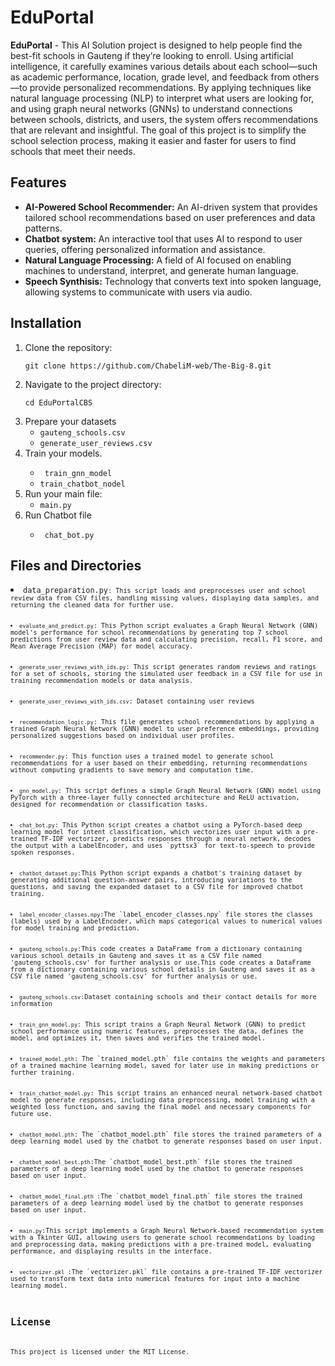 <!DOCTYPE html>
<html lang="en">

<body>

<h1>EduPortal</h1>

<p><strong>EduPortal</strong> - This AI Solution project is designed to help people find the best-fit schools in Gauteng if they’re looking to enroll. Using artificial intelligence, it carefully examines various details about each school—such as academic performance, location, grade level, and feedback from others—to provide personalized recommendations. By applying techniques like natural language processing (NLP) to interpret what users are looking for, and using graph neural networks (GNNs) to understand connections between schools, districts, and users, the system offers recommendations that are relevant and insightful. The goal of this project is to simplify the school selection process, making it easier and faster for users to find schools that meet their needs.
</p>

<h2>Features</h2>
<ul>
    <li><strong>AI-Powered School Recommender:</strong> An AI-driven system that provides tailored school recommendations based on user preferences and data patterns.</li>
    <li><strong> Chatbot system:</strong> An interactive tool that uses AI to respond to user queries, offering personalized information and assistance.</li>
    <li><strong>Natural Language Processing:</strong> A field of AI focused on enabling machines to understand, interpret, and generate human language.</li>
    <li><strong>Speech Synthisis:</strong> Technology that converts text into spoken language, allowing systems to communicate with users via audio.</li>
    
   
</ul>

<h2>Installation</h2>
<ol>
    <li>Clone the repository:
        <pre><code>git clone https://github.com/ChabeliM-web/The-Big-8.git</code></pre>
    </li>
    <li>Navigate to the project directory:
        <pre><code>cd EduPortalCBS</code></pre>
    </li>
    <li>Prepare your datasets
        <ul>
            <li><code>gauteng_schools.csv</code></li>
            <li><code>generate_user_reviews.csv</code></li>
        </ul>
    </li>
    <li>Train your models</code>.</li>
        <ul>
            <li><code> train_gnn_model</code></li>
            <li><code>train_chatbot_nodel</code></li>
        </ul>
    <li>Run your main file:
        <ul>
            <li><code>main.py</code></li>
        </ul>
    </li>
    <li>Run Chatbot file</li>
    <ul>
        <li><code> chat_bot.py </code></li>
    </ul>
</ol>

<h2>Files and Directories</h2>
    <li><code>data_preparation.py<code>: This script loads and preprocesses user and school review data from CSV files, handling missing values, displaying data samples, and returning the cleaned data for further use.</li>
    <li><code>evaluate_and_predict.py</code>: This Python script evaluates a Graph Neural Network (GNN) model's performance for school recommendations by generating top 7 school predictions from user review data and calculating precision, recall, F1 score, and Mean Average Precision (MAP) for model accuracy.</li>
    <li><code>generate_user_reviews_with_ids.py</code>: This script generates random reviews and ratings for a set of schools, storing the simulated user feedback in a CSV file for use in training recommendation models or data analysis. </li>
    <li><code>generate_user_reviews_with_ids.csv</code>: Dataset containing user reviews</li>
    <li><code>recommendation_logic.py</code>: This file generates school recommendations by applying a trained Graph Neural Network (GNN) model to user preference embeddings, providing personalized suggestions based on individual user profiles.</li>
    <li><code>recommender.py</code>: This function uses a trained model to generate school recommendations for a user based on their embedding, returning recommendations without computing gradients to save memory and computation time.</li>
    <li><code>gnn_model.py</code>: This script defines a simple Graph Neural Network (GNN) model using PyTorch with a three-layer fully connected architecture and ReLU activation, designed for recommendation or classification tasks.</li>
    <li><code>chat_bot.py</code>: This Python script creates a chatbot using a PyTorch-based deep learning model for intent classification, which vectorizes user input with a pre-trained TF-IDF vectorizer, predicts responses through a neural network, decodes the output with a LabelEncoder, and uses `pyttsx3` for text-to-speech to provide spoken responses.</li>
    <li><code>chatbot_dataset.py</code>:This Python script expands a chatbot's training dataset by generating additional question-answer pairs, introducing variations to the questions, and saving the expanded dataset to a CSV file for improved chatbot training.</li>
    <li><code>label_encoder_classes.npy</code>:The `label_encoder_classes.npy` file stores the classes (labels) used by a LabelEncoder, which maps categorical values to numerical values for model training and prediction.</li>
        <li><code>gauteng_schools.py</code>:This code creates a DataFrame from a dictionary containing various school details in Gauteng and saves it as a CSV file named 'gauteng_schools.csv' for further analysis or use.This code creates a DataFrame from a dictionary containing various school details in Gauteng and saves it as a CSV file named 'gauteng_schools.csv' for further analysis or use.</li>
        <li><code>gauteng_schools.csv</code>:Dataset containing schools and their contact details for more information</li>
    <li><code>train_gnn_model.py</code>: This script trains a Graph Neural Network (GNN) to predict school performance using numeric features, preprocesses the data, defines the model, and optimizes it, then saves and verifies the trained model.</li>
    <li><code>trained_model.pth</code>: The `trained_model.pth` file contains the weights and parameters of a trained machine learning model, saved for later use in making predictions or further training.</li>
    <li><code>train_chatbot_model.py</code>: This script trains an enhanced neural network-based chatbot model to generate responses, including data preprocessing, model training with a weighted loss function, and saving the final model and necessary components for future use.</li>
    <li><code>chatbot_model.pth</code>: The `chatbot_model.pth` file stores the trained parameters of a deep learning model used by the chatbot to generate responses based on user input.</li>
    <li><code>chatbot_model_best.pth</code>:The `chatbot_model_best.pth` file stores the trained parameters of a deep learning model used by the chatbot to generate responses based on user input.</li>
    <li><code>chatbot_model_final.pth </code>:The `chatbot_model_final.pth` file stores the trained parameters of a deep learning model used by the chatbot to generate responses based on user input.</li>
    <li><code>main.py</code>:This script implements a Graph Neural Network-based recommendation system with a Tkinter GUI, allowing users to generate school recommendations by loading and preprocessing data, making predictions with a pre-trained model, evaluating performance, and displaying results in the interface.</li>
    <li><code>vectorizer.pkl </code>:The `vectorizer.pkl` file contains a pre-trained TF-IDF vectorizer used to transform text data into numerical features for input into a machine learning model.</li>
    
<h2>License</h2>
<p>This project is licensed under the MIT License.</p>

</body>
</html>
